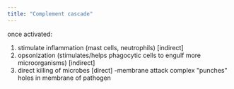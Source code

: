```yaml
---
title: "Complement cascade"
---
```

once activated:
1) stimulate inflammation (mast cells, neutrophils) [indirect]
2) opsonization (stimulates/helps phagocytic cells to engulf more microorganisms) [indirect]
3) direct killing of microbes [direct]
-membrane attack complex &quot;punches&quot; holes in membrane of pathogen

